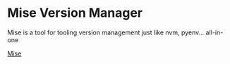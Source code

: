 # Mise Version Manager

Mise is a tool for tooling version management just like nvm, pyenv... all-in-one

[Mise](https://github.com/jdx/mise)